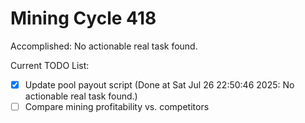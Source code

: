 # Mining Cycle 418

Accomplished: No actionable real task found.

Current TODO List:

- [x] Update pool payout script  (Done at Sat Jul 26 22:50:46 2025: No actionable real task found.)
- [ ] Compare mining profitability vs. competitors